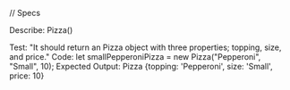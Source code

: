 // Specs

Describe: Pizza()

Test: "It should return an Pizza object with three properties; topping, size, and price."
Code: let smallPepperoniPizza = new Pizza("Pepperoni", "Small", 10);
Expected Output: Pizza {topping: 'Pepperoni', size: 'Small', price: 10} 
